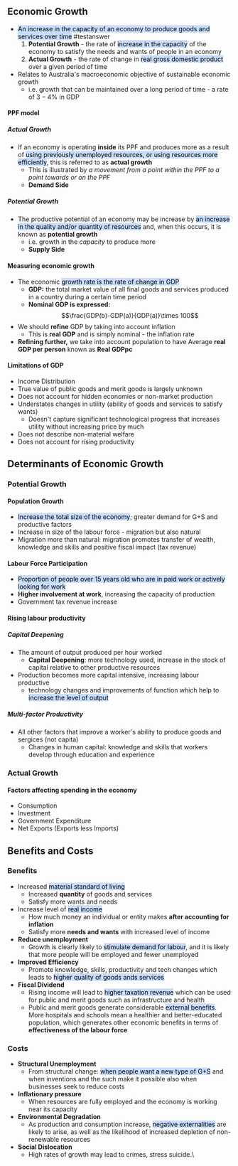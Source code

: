 ## Economic Growth
- <mark style="background: #ADCCFFA6;">An increase in the capacity of an economy to produce goods and services over time</mark> #testanswer 
	1. **Potential Growth** - the rate of <mark style="background: #ADCCFFA6;">increase in the capacity</mark> of the economy to satisfy the needs and wants of people in an economy
	2. **Actual Growth** - the rate of change in <mark style="background: #ADCCFFA6;">real gross domestic product </mark> over a given period of time
- Relates to Australia's macroeconomic objective of sustainable economic growth
	- i.e. growth that can be maintained over a long period of time - a rate of $3-4\%$ in GDP
#### PPF model
##### Actual Growth
- If an economy is operating **inside** its PPF and produces more as a result of <mark style="background: #ADCCFFA6;">using previously unemployed resources, or using resources more efficiently</mark>, this is referred to as **actual growth**
	- This is illustrated by *a movement from a point within the PPF to a point towards or on the PPF*
	- **Demand Side**
##### Potential Growth
- The productive potential of an economy may be increase by <mark style="background: #ADCCFFA6;">an increase in the quality and/or quantity of resources</mark> and, when this occurs, it is known as **potential growth**
	- i.e. growth in the *capacity* to produce more
	- **Supply Side**

#### Measuring economic growth
- The economic <mark style="background: #ADCCFFA6;">growth rate is the rate of change in GDP</mark>
	- **GDP:** the total market value of all final goods and services produced in a country during a certain time period
	- **Nominal GDP is expressed:**$$\frac{GDP(b)-GDP(a)}{GDP(a)}\times 100$$
- We should **refine** GDP by taking into account inflation
	- This is **real GDP** and is simply nominal - the inflation rate
- **Refining further,** we take into account population to have Average **real GDP per person** known as **Real GDPpc**

#### Limitations of GDP
- Income Distribution
- True value of public goods and merit goods is largely unknown
- Does not account for hidden economies or non-market production
- Understates changes in utility (ability of goods and services to satisfy wants)
	- Doesn't capture significant technological progress that increases utility without increasing price by much
- Does not describe non-material welfare
- Does not account for rising productivity

## Determinants of Economic Growth
### Potential Growth
#### Population Growth
- <mark style="background: #ADCCFFA6;">Increase the total size of the economy</mark>; greater demand for G+S and productive factors
- Increase in size of the labour force - migration but also natural
- Migration more than natural: migration promotes transfer of wealth, knowledge and skills and positive fiscal impact (tax revenue)

#### Labour Force Participation
- <mark style="background: #ADCCFFA6;">Proportion of people over 15 years old who are in paid work or actively looking for work</mark>
- **Higher involvement at work**, increasing the capacity of production
- Government tax revenue increase

#### Rising labour productivity
##### Capital Deepening
-  The amount of output produced per hour worked
	- **Capital Deepening**: more technology used, increase in the stock of capital relative to other productive resources
- Production becomes more capital intensive, increasing labour productive
	- technology changes and improvements of function which help to <mark style="background: #ADCCFFA6;">increase the level of output</mark>

##### Multi-factor Productivity
- All other factors that improve a worker's ability to produce goods and sergices (not capita)
	- Changes in human capital: knowledge and skills that workers develop through education and experience

### Actual Growth
#### Factors affecting spending in the economy
- Consumption
- Investment
- Government Expenditure
- Net Exports (Exports less Imports)

## Benefits and Costs
### Benefits
- Increased <mark style="background: #ADCCFFA6;">material standard of living</mark>
	- Increased **quantity** of goods and services
	- Satisfy more wants and needs
- Increase level of <mark style="background: #ADCCFFA6;">real income</mark>
	- How much money an individual or entity makes **after accounting for inflation**
	- Satisfy more **needs and wants** with increased level of income
- **Reduce unemployment**
	- Growth is clearly likely to <mark style="background: #ADCCFFA6;">stimulate demand for labour</mark>, and it is likely that more people will be employed and fewer unemployed
- **Improved Efficiency**
	- Promote knowledge, skills, productivity and tech changes which leads to <mark style="background: #ADCCFFA6;">higher quality of goods ands services</mark>
- **Fiscal Dividend**
	- Rising income will lead to <mark style="background: #ADCCFFA6;">higher taxation revenue</mark> which can be used for public and merit goods such as infrastructure and health
	- Public and merit goods generate considerable <mark style="background: #ADCCFFA6;">external benefits</mark>. More hospitals and schools mean a healthier and better-educated population, which generates other economic benefits in terms of **effectiveness of the labour force**
### Costs
- **Structural Unemployment**
	- From structural change: <mark style="background: #ADCCFFA6;">when people want a new type of G+S</mark> and when inventions and the such make it possible also when businesses seek to reduce costs
- **Inflationary pressure**
	- When resources are fully employed and the economy is working near its capacity
- **Environmental Degradation**
	- As production and consumption increase, <mark style="background: #ADCCFFA6;">negative externalities</mark> are likely to arise, as well as the likelihood of increased depletion of non-renewable resources
- **Social Dislocation**
	- High rates of growth may lead to crimes, stress suicide.\